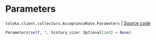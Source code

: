 # Parameters
`toloka.client.collectors.AcceptanceRate.Parameters` | [Source code](https://github.com/Toloka/toloka-kit/blob/v1.0.1/src/client/collectors.py#L112)

```python
Parameters(self, *, history_size: Optional[int] = None)
```

